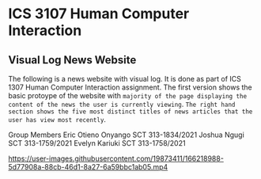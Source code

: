 # ICS 3107 Human Computer Interaction	
## Visual Log News Website
The following is a news website with visual log. It is done as part of ICS 1307 Human Computer Interaction assignment.
The first version shows the basic protoype of the website with `majority of the page displaying the content of the news the user is currently viewing`.
`The right hand section shows the five most distinct titles of news articles that the user has view most recently`.

Group Members
Eric Otieno Onyango                SCT 313-1834/2021
Joshua Ngugi                       SCT 313-1759/2021
Evelyn Kariuki                     SCT 313-1758/2021

https://user-images.githubusercontent.com/19873411/166218988-5d77908a-88cb-46d1-8a27-6a59bbc1ab05.mp4

